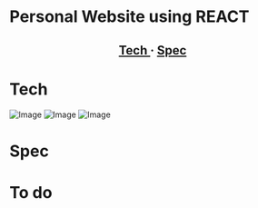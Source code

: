 <h1>

Personal Website using REACT

</h1>

<div>

<h2 align="center">
<a href='https://github.com/kwatts949/personal-website/blob/main/README.md#Tech'> Tech </a> <span> · </span>
<a href='https://github.com/kwatts949/personal-website/blob/main/README.md#Spec'> Spec </a>
<h2>

</div>

# Tech
![Image](https://img.shields.io/badge/React-20232A?style=for-the-badge&logo=react&logoColor=61DAFB)
![Image](https://img.shields.io/badge/JavaScript-323330?style=for-the-badge&logo=javascript&logoColor=F7DF1E)
![Image](https://img.shields.io/badge/HTML5-E34F26?style=for-the-badge&logo=html5&logoColor=white)

# Spec

# To do
